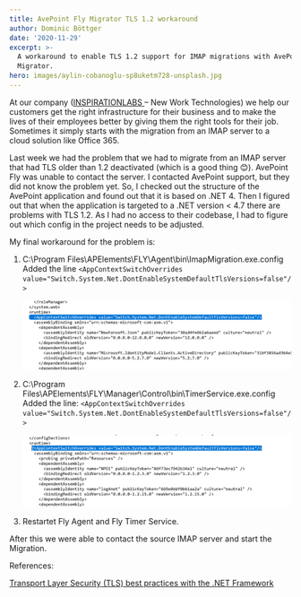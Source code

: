 ```yaml
---
title: AvePoint Fly Migrator TLS 1.2 workaround
author: Dominic Böttger
date: '2020-11-29'
excerpt: >-
  A workaround to enable TLS 1.2 support for IMAP migrations with AvePoint's Fly
  Migrator.
hero: images/aylin-cobanoglu-sp8uketm728-unsplash.jpg
---
```

At our company ([INSPIRATIONLABS ](https://inspirationlabs.com)– New Work Technologies) we help our customers get the right infrastructure for their business and to make the lives of their employees better by giving them the right tools for their job. Sometimes it simply starts with the migration from an IMAP server to a cloud solution like Office 365.

Last week we had the problem that we had to migrate from an IMAP server that had TLS older than 1.2 deactivated (which is a good thing 😊). AvePoint Fly was unable to contact the server. I contacted AvePoint support, but they did not know the problem yet. So, I checked out the structure of the AvePoint application and found out that it is based on .NET 4. Then I figured out that when the application is targeted to a .NET version < 4.7 there are problems with TLS 1.2. As I had no access to their codebase, I had to figure out which config in the project needs to be adjusted.

My final workaround for the problem is:

1. C:\Program Files\APElements\FLY\Agent\bin\ImapMigration.exe.config Added the line  `<AppContextSwitchOverrides value="Switch.System.Net.DontEnableSystemDefaultTlsVersions=false"/>`

   ![Showing the configuration of the ImapMigration](images/picture1.png)
2. C:\Program Files\APElements\FLY\Manager\Control\bin\TimerService.exe.config Added the line: `<AppContextSwitchOverrides value="Switch.System.Net.DontEnableSystemDefaultTlsVersions=false"/>`

   ![Showing the configuration of the TimerService](images/picture2.png)

3. Restartet Fly Agent and Fly Timer Service.

After this we were able to contact the source IMAP server and start the Migration.

References:

[Transport Layer Security (TLS) best practices with the .NET Framework](https://docs.microsoft.com/en-us/dotnet/framework/network-programming/tls)

[](https://docs.microsoft.com/en-us/dotnet/framework/network-programming/tls)